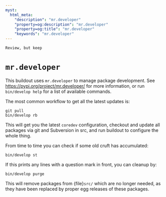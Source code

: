 ```yaml
---
myst:
  html_meta:
    "description": "mr.developer"
    "property=og:description": "mr.developer"
    "property=og:title": "mr.developer"
    "keywords": "mr.developer"
---
```


```{todo}
Review, but keep
```

# `mr.developer`

This buildout uses `mr.developer` to manage package development.
See https://pypi.org/project/mr.developer/ for more information, or run `bin/develop help` for a list of available commands.

The most common workflow to get all the latest updates is:

```shell
git pull
bin/develop rb
```

This will get you the latest `coredev` configuration, checkout and update all packages via git and Subversion in src, and run buildout to configure the whole thing.

From time to time you can check if some old cruft has accumulated:

```shell
bin/develop st
```

If this prints any lines with a question mark in front, you can cleanup by:

```shell
bin/develop purge
```

This will remove packages from {file}`src/` which are no longer needed, as they have been replaced by proper egg releases of these packages.

